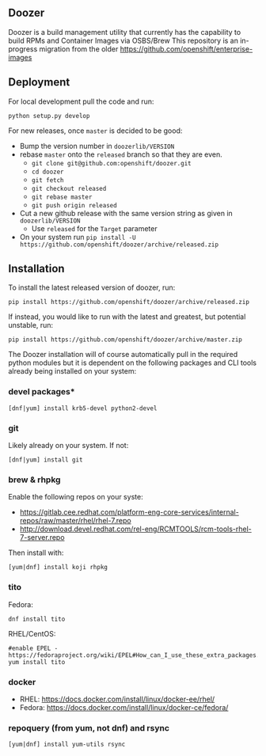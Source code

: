 ## Doozer

Doozer is a build management utility that currently has the capability to build RPMs and Container Images via OSBS/Brew
This repository is an in-progress migration from the older https://github.com/openshift/enterprise-images

## Deployment

For local development pull the code and run:

`python setup.py develop`

For new releases, once `master` is decided to be good:

- Bump the version number in `doozerlib/VERSION`
- rebase `master` onto the `released` branch so that they are even.
    - `git clone git@github.com:openshift/doozer.git`
    - `cd doozer`
    - `git fetch`
    - `git checkout released`
    - `git rebase master`
    - `git push origin released`
- Cut a new github release with the same version string as given in `doozerlib/VERSION`
    - Use `released` for the `Target` parameter
- On your system run `pip install -U https://github.com/openshift/doozer/archive/released.zip`


## Installation

To install the latest released version of doozer, run:

```
pip install https://github.com/openshift/doozer/archive/released.zip
```

If instead, you would like to run with the latest and greatest, but potential unstable, run:

```
pip install https://github.com/openshift/doozer/archive/master.zip
```

The Doozer installation will of course automatically pull in the required python modules but it is dependent on the following packages and CLI tools already being installed on your system:

### **devel packages***

`[dnf|yum] install krb5-devel python2-devel`

### **git**

Likely already on your system. If not:

`[dnf|yum] install git`

### **brew & rhpkg**

Enable the following repos on your syste:

- https://gitlab.cee.redhat.com/platform-eng-core-services/internal-repos/raw/master/rhel/rhel-7.repo
- http://download.devel.redhat.com/rel-eng/RCMTOOLS/rcm-tools-rhel-7-server.repo

Then install with:

`[yum|dnf] install koji rhpkg`


### **tito**

Fedora:

`dnf install tito`

RHEL/CentOS:
```
#enable EPEL - https://fedoraproject.org/wiki/EPEL#How_can_I_use_these_extra_packages.3F
yum install tito
```

### **docker**

- RHEL: https://docs.docker.com/install/linux/docker-ee/rhel/
- Fedora: https://docs.docker.com/install/linux/docker-ce/fedora/

### **repoquery** (from yum, not dnf) and **rsync**

`[yum|dnf] install yum-utils rsync`
